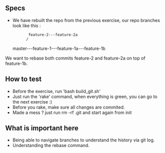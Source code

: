 ## Specs
- We have rebuilt the repo from the previous exercise, our repo branches look like this : 

             feature-2---feature-2a
            /
    master---feature-1---feature-1a---feature-1b

We want to rebase both commits feature-2 and feature-2a on top of feature-1b. 

## How to test
- Before the exercise, run 'bash build_git.sh'
- Just run the 'rake' command, when everything is green, you can go to the next exercise :)
- Before you rake, make sure all changes are commited. 
- Made a mess ? just run rm -rf .git and start again from init 

## What is important here 
- Being able to navigate branches to understand the history via git log. 
- Understanding the rebase command. 

